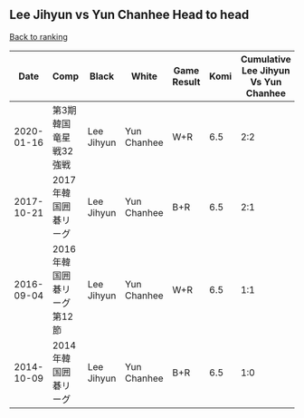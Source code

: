 ## Lee Jihyun vs Yun Chanhee Head to head

[Back to ranking](../../index.md)




| **Date** | **Comp** | **Black** | **White** | **Game Result** | **Komi** | **Cumulative Lee Jihyun Vs Yun Chanhee** | **Lee Jihyun Streak** | **Yun Chanhee Streak** | 
| --- | --- | --- | --- | --- | --- | --- | --- | --- |
| 2020-01-16 | 第3期韓国竜星戦32強戦 | Lee Jihyun | Yun Chanhee | W+R | 6.5 | 2:2 | 0 | 1 | 
| 2017-10-21 | 2017年韓国囲碁リーグ | Lee Jihyun | Yun Chanhee | B+R | 6.5 | 2:1 | 1 | 0 | 
| 2016-09-04 | 2016年韓国囲碁リーグ第12節 | Lee Jihyun | Yun Chanhee | W+R | 6.5 | 1:1 | 0 | 1 | 
| 2014-10-09 | 2014年韓国囲碁リーグ | Lee Jihyun | Yun Chanhee | B+R | 6.5 | 1:0 | 1 | 0 |




